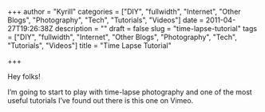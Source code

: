 +++
author = "Kyrill"
categories = ["DIY", "fullwidth", "Internet", "Other Blogs", "Photography", "Tech", "Tutorials", "Videos"]
date = 2011-04-27T19:26:38Z
description = ""
draft = false
slug = "time-lapse-tutorial"
tags = ["DIY", "fullwidth", "Internet", "Other Blogs", "Photography", "Tech", "Tutorials", "Videos"]
title = "Time Lapse Tutorial"

+++


Hey folks!

I’m going to start to play with time-lapse photography and one of the most useful tutorials I’ve found out there is this one on Vimeo.

<object height="278" width="494"><param name="allowfullscreen" value="true"></param><param name="allowscriptaccess" value="always"></param><param name="movie" value="https://vimeo.com/moogaloop.swf?clip_id=3340273&server=vimeo.com&show_title=1&show_byline=0&show_portrait=0&color=00adef&fullscreen=1&autoplay=0&loop=0"></param><embed allowfullscreen="true" allowscriptaccess="always" height="278" src="https://vimeo.com/moogaloop.swf?clip_id=3340273&server=vimeo.com&show_title=1&show_byline=0&show_portrait=0&color=00adef&fullscreen=1&autoplay=0&loop=0" type="application/x-shockwave-flash" width="494"></embed></object>


